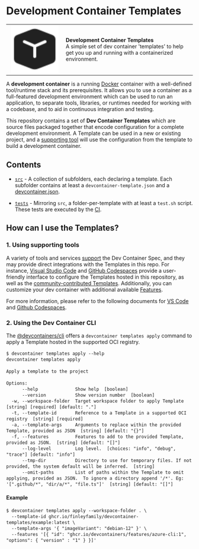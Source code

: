 # Development Container Templates

<!-- markdownlint-disable -->

<table style="width: 100%; border-style: none;"><tr>
<td style="width: 140px; text-align: center;"><a href="https://github.com/devcontainers"><img width="128px" src="https://raw.githubusercontent.com/microsoft/fluentui-system-icons/78c9587b995299d5bfc007a0077773556ecb0994/assets/Cube/SVG/ic_fluent_cube_32_filled.svg" alt="devcontainers organization logo"/></a></td>
<td>
<strong>Development Container Templates</strong><br />
A simple set of dev container 'templates' to help get you up and running with a containerized environment.
</td>
</tr></table>
<!-- markdownlint-restore -->

A **development container** is a running [Docker](https://www.docker.com) container with a well-defined tool/runtime stack and its prerequisites.
It allows you to use a container as a full-featured development environment which can be used to run an application, to separate tools, libraries, or runtimes needed for working with a codebase, and to aid in continuous integration and testing.

This repository contains a set of **Dev Container Templates** which are source files packaged together that encode configuration for a complete development environment.
A Template can be used in a new or existing project, and a [supporting tool](https://containers.dev/supporting) will use the configuration from the template to build a development container.

## Contents

- [`src`](./src) - A collection of subfolders, each declaring a template.
  Each subfolder contains at least a `devcontainer-template.json` and a [devcontainer.json](https://containers.dev/implementors/json_reference/).

- [`tests`](./tests) - Mirroring `src`, a folder-per-template with at least a `test.sh` script.
  These tests are executed by the [CI](https://github.com/devcontainers/templates/blob/main/.github/workflows/test-pr.yaml).

## How can I use the Templates?

### 1. Using supporting tools

A variety of tools and services [support](https://containers.dev/supporting) the Dev Container Spec, and they may provide direct integrations with the Templates in this repo.
For instance, [Visual Studio Code](https://code.visualstudio.com/) and [GitHub Codespaces](https://docs.github.com/en/codespaces/overview) provide a user-friendly interface to configure the Templates hosted in this repository, as well as the [community-contributed Templates](https://containers.dev/templates).
Additionally, you can customize your dev container with additional available [Features](https://containers.dev/features).

For more information, please refer to the following documents for [VS Code](https://code.visualstudio.com/docs/devcontainers/create-dev-container#_automate-dev-container-creation) and [Github Codespaces](https://docs.github.com/en/codespaces/setting-up-your-project-for-codespaces/adding-a-dev-container-configuration/introduction-to-dev-containers#using-a-predefined-dev-container-configuration).

### 2. Using the Dev Container CLI

The [@devcontainers/cli](https://containers.dev/supporting#devcontainer-cli) offers a `devcontainer templates apply` command to apply a Template hosted in the supported OCI registry.

```console
$ devcontainer templates apply --help
devcontainer templates apply

Apply a template to the project

Options:
      --help              Show help  [boolean]
      --version           Show version number  [boolean]
  -w, --workspace-folder  Target workspace folder to apply Template  [string] [required] [default: "."]
  -t, --template-id       Reference to a Template in a supported OCI registry  [string] [required]
  -a, --template-args     Arguments to replace within the provided Template, provided as JSON  [string] [default: "{}"]
  -f, --features          Features to add to the provided Template, provided as JSON.  [string] [default: "[]"]
      --log-level         Log level.  [choices: "info", "debug", "trace"] [default: "info"]
      --tmp-dir           Directory to use for temporary files. If not provided, the system default will be inferred.  [string]
      --omit-paths        List of paths within the Template to omit applying, provided as JSON.  To ignore a directory append '/*'. Eg: '[".github/*", "dir/a/*", "file.ts"]'  [string] [default: "[]"]

```

#### Example

```console
$ devcontainer templates apply --workspace-folder . \
  --template-id ghcr.io/finleyfamily/devcontainer-templates/example:latest \
  --template-args '{ "imageVariant": "debian-12" }' \
  --features '[{ "id": "ghcr.io/devcontainers/features/azure-cli:1", "options": { "version" : "1" } }]'
```
